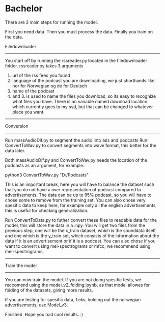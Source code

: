 # Bachelor

There are 3 main steps for running the model.

First you need data.
Then you must process the data.
Finally you train on the data.



Filedownloader
______________________________________________________________________________________________
You start off by running the rssreader.py located in the filedownloader folder.
rssreader.py takes 3 arguments
  1. url of the rss feed you found
  2. language of the podcast you are downloading, we just shorthands like nor for Norwegian og de for Deutsch
  3. name of the podcast
2. and 3. is used to name the files you download, so its easy to recognize what files you have.
There is an variable named download location which currently goes to my ssd, but that can be changed to whatever place you want.
_______________________________________________________________________________________________



Conversion
_______________________________________________________________________________________________
Run massAudioDif.py to segment the audio into ads and podcasts
Run ConvertToWav.py to convert segments into wave format, this better for the data later.

Both massAudioDif.py and ConvertToWav.py needs the location of the podcasts as an argument, for example:

python3 ConvertToWav.py "D:/Podcasts"

This is an important break, here you will have to balance the dataset such that you do not have a over representation of podcast compared to advertisements.
The data can be up to 95% podcast, so you will have to chose some to remove from the training set.
You can also chose very spesific data to keep here, for example only all the english advertisements, this is useful for checking generalization.

Run ConvertToData.py to futher convert these files to readable data for the model, this will store the data in a .npy.
You will get two files from the previous step, one will be the x_train dataset, which is the sounddata itself, and one which is the y_train set,
which consists of the information about the data if it is an advertisement or if it is a podcast.
You can also chose if you want to convert using mel-spectrograms or mfcc, we recommend using mel-spectrograms.

_______________________________________________________________________________________________


Train the model
_______________________________________________________________________________________________
You can now train the model. If you are not doing spesific tests, we reccomend using the model_v2_folding.ipynb,
as that model allowes for folding of the datasets, giving more results.

If you are testing for spesific data, f.eks. holding out the norwegian advertisements, use Model_v3.

Finished. Hope you had cool results. :)
